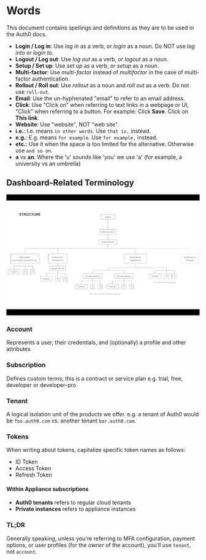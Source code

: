 # Words
This document contains spellings and definitions as they are to be used in the Auth0 docs.

- **Login / Log in**: Use *log in* as a verb, or *login* as a noun. Do NOT use *log into* or *login to*.
- **Logout / Log out**: Use *log out* as a verb, or *logout* as a noun.
- **Setup / Set up**: Use *set up* as a verb, or *setup* as a noun.
- **Multi-factor**: Use *multi-factor* instead of *multifactor* in the case of multi-factor authentication.
- **Rollout / Roll out**: Use *rollout* as a noun and *roll out* as a verb. Do not use `roll-out`.
- **Email**: Use the un-hyphenated "email" to refer to an email address.
- **Click**: Use "Click on" when referring to text links in a webpage or UI, "Click" when referring to a button. For example: Click **Save**. Click on **This link**.
- **Website**: Use "website", NOT "web site".
- **i.e.**: I.e. means `in other words`. Use `that is,` instead.
- **e.g.**: E.g. means `for example`. Use `for example,` instead.
- **etc.**: Use it when the space is too limited for the alternative. Otherwise use `and so on`.
- **a** vs **an**: Where the 'u' sounds like 'you' we use 'a' (for example, a university vs an umbrella)

## Dashboard-Related Terminology

![](/media/readme/structure.png)

### Account

Represents a user, their credentials, and (optionally) a profile and other attributes


### Subscription

Defines custom terms; this is a contract or service plan e.g. trial, free, developer or developer-pro

### Tenant

A logical isolation unit of the products we offer. e.g. a tenant of Auth0 would be `foo.auth0.com` vs. another tenant `bar.auth0.com`.

### Tokens

When writing about tokens, capitalize specific token names as follows:

* ID Token
* Access Token
* Refresh Token

#### Within Appliance subscriptions

* **Auth0 tenants** refers to regular cloud tenants
* **Private instances** refers to appliance instances

### TL;DR

Generally speaking, unless you're referring to MFA configuration, payment options, or user profiles (for the *owner* of the account), you'll use `tenant`, not `account`.
